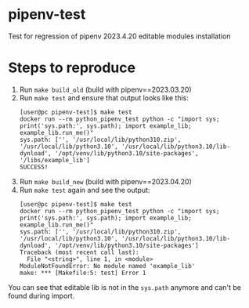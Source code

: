 # pipenv-test
Test for regression of pipenv 2023.4.20 editable modules installation

# Steps to reproduce
1. Run `make build_old` (build with pipenv==2023.03.20)
2. Run `make test` and ensure that output looks like this:
    ```
    [user@pc pipenv-test]$ make test
    docker run --rm python_pipenv_test python -c "import sys; print('sys.path:', sys.path); import example_lib; example_lib.run_me()"
    sys.path: ['', '/usr/local/lib/python310.zip', '/usr/local/lib/python3.10', '/usr/local/lib/python3.10/lib-dynload', '/opt/venv/lib/python3.10/site-packages', '/libs/example_lib']
    SUCCESS!
   ```
3. Run `make build_new` (build with pipenv==2023.04.20)
4. Run `make test` again and see the output:
    ```
   [user@pc pipenv-test]$ make test
    docker run --rm python_pipenv_test python -c "import sys; print('sys.path:', sys.path); import example_lib; example_lib.run_me()"
    sys.path: ['', '/usr/local/lib/python310.zip', '/usr/local/lib/python3.10', '/usr/local/lib/python3.10/lib-dynload', '/opt/venv/lib/python3.10/site-packages']
    Traceback (most recent call last):
      File "<string>", line 1, in <module>
    ModuleNotFoundError: No module named 'example_lib'
    make: *** [Makefile:5: test] Error 1
   ```

You can see that editable lib is not in the `sys.path` anymore and can't be found during import.
